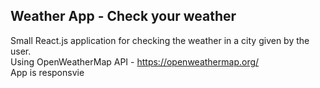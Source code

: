 ## Weather App - Check your weather
  Small React.js application for checking the weather in a city given by the user.<br/>
  Using OpenWeatherMap API - https://openweathermap.org/<br/>
  App is responsvie<br/>
  
